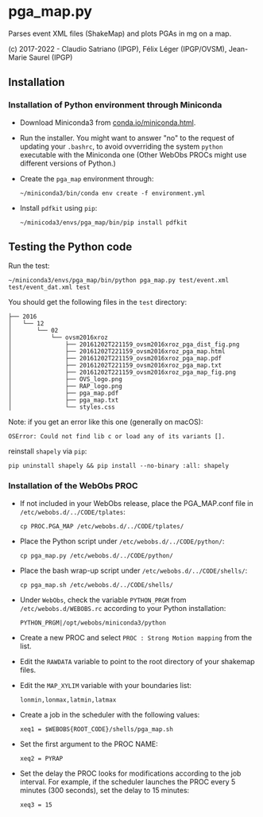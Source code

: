 # pga_map.py

Parses event XML files (ShakeMap) and plots PGAs in mg on a map.

(c) 2017-2022 - Claudio Satriano (IPGP), Félix Léger (IPGP/OVSM), Jean-Marie Saurel (IPGP)

## Installation

### Installation of Python environment through Miniconda

- Download Miniconda3 from
  [conda.io/miniconda.html](https://conda.io/miniconda.html).

- Run the installer. You might want to answer "no" to the
  request of updating your `.bashrc`, to avoid ovverriding
  the system `python` executable with the Miniconda one
  (Other WebObs PROCs might use different versions of Python.)

- Create the `pga_map` environment through:

      ~/miniconda3/bin/conda env create -f environment.yml

- Install `pdfkit` using `pip`:

      ~/minicoda3/envs/pga_map/bin/pip install pdfkit

## Testing the Python code

Run the test:

    ~/miniconda3/envs/pga_map/bin/python pga_map.py test/event.xml test/event_dat.xml test

You should get the following files in the `test` directory:

    ├── 2016
    │   └── 12
    │       └── 02
    │           └── ovsm2016xroz
    │               ├── 20161202T221159_ovsm2016xroz_pga_dist_fig.png
    │               ├── 20161202T221159_ovsm2016xroz_pga_map.html
    │               ├── 20161202T221159_ovsm2016xroz_pga_map.pdf
    │               ├── 20161202T221159_ovsm2016xroz_pga_map.txt
    │               ├── 20161202T221159_ovsm2016xroz_pga_map_fig.png
    │               ├── OVS_logo.png
    │               ├── RAP_logo.png
    │               ├── pga_map.pdf
    │               ├── pga_map.txt
    │               └── styles.css

Note: if you get an error like this one (generally on macOS):

    OSError: Could not find lib c or load any of its variants [].

reinstall `shapely` via `pip`:

    pip uninstall shapely && pip install --no-binary :all: shapely

### Installation of the WebObs PROC

- If not included in your WebObs release, place the PGA_MAP.conf
  file in `/etc/webobs.d/../CODE/tplates`:

      cp PROC.PGA_MAP /etc/webobs.d/../CODE/tplates/

- Place the Python script under `/etc/webobs.d/../CODE/python/`:

      cp pga_map.py /etc/webobs.d/../CODE/python/

- Place the bash wrap-up script under
  `/etc/webobs.d/../CODE/shells/`:

      cp pga_map.sh /etc/webobs.d/../CODE/shells/

- Under `WebObs`, check the variable `PYTHON_PRGM` from
  `/etc/webobs.d/WEBOBS.rc` according to your Python
  installation:

      PYTHON_PRGM|/opt/webobs/miniconda3/python

- Create a new PROC and select
  `PROC : Strong Motion mapping` from the list.

- Edit the `RAWDATA` variable to point to the root directory
  of your shakemap files.

- Edit the `MAP_XYLIM` variable with your boundaries list:

      lonmin,lonmax,latmin,latmax

- Create a job in the scheduler with the following values:

      xeq1 = $WEBOBS{ROOT_CODE}/shells/pga_map.sh

- Set the first argument to the PROC NAME:

      xeq2 = PYRAP

- Set the delay the PROC looks for modifications according to
  the job interval. For example, if the scheduler launches the
  PROC every 5 minutes (300 seconds), set the delay to 15
  minutes:

      xeq3 = 15
